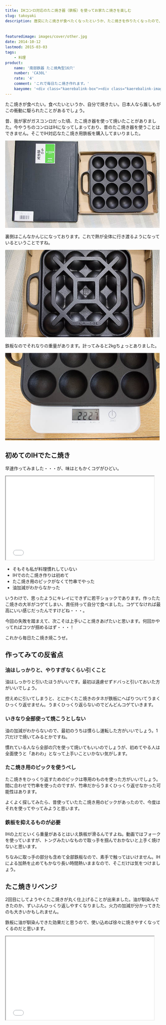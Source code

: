```yaml
---
title: IHコンロ対応のたこ焼き器（鉄板）を使ってお家たこ焼きを楽しむ
slug: takoyaki
description: 唐突にたこ焼きが食べたくなったというか、たこ焼きを作りたくなったので、IH対応の鉄板を買ってきて実際に作ってみました。最初はうまく焼けないかもしれませんが、使っていくうちに油が馴染んでうまく焼けるようになります。


featuredimage: images/cover/other.jpg
date: 2014-10-12
lastmod: 2015-03-03
tags: 
    - 料理
product:
    name: '南部鉄器 たこ焼角型16穴'
    number: 'CA30L'
    rate: '4'
    comment: 'これで毎日たこ焼き作れます。'
    kaeyome: '<div class="kaerebalink-box"><div class="kaerebalink-image"><a href="http://www.amazon.co.jp/exec/obidos/ASIN/B002LSFWCA/illusionspace-22/ref=nosim/" rel="nofollow" target="_blank"><img src="https://ecx.images-amazon.com/images/I/11IHwqVLfFL._SL160_.jpg" style="border: none;" /></a></div><div class="kaerebalink-info"><div class="kaerebalink-name"><a href="http://www.amazon.co.jp/exec/obidos/ASIN/B002LSFWCA/illusionspace-22/ref=nosim/" rel="nofollow" target="_blank">南部鉄器 たこ焼角型16穴 CA30L</a><div class="kaerebalink-powered-date">posted with <a href="http://kaereba.com" rel="nofollow" target="_blank">カエレバ</a></div></div><div class="kaerebalink-detail"> 及源     </div><div class="kaerebalink-link1"><div class="shoplinkamazon"><a href="http://www.amazon.co.jp/gp/search?keywords=%82%BD%82%B1%8F%C4%82%AB%81%40CA30L&__mk_ja_JP=%83J%83%5E%83J%83i&tag=illusionspace-22" rel="nofollow" target="_blank" title="アマゾン" >Amazon</a></div><div class="shoplinkrakuten"><a href="http://hb.afl.rakuten.co.jp/hgc/0e95387f.f2aef20d.0e953880.25e412bd/?pc=http%3A%2F%2Fsearch.rakuten.co.jp%2Fsearch%2Fmall%2F%25E3%2581%259F%25E3%2581%2593%25E7%2584%25BC%25E3%2581%258D%25E3%2580%2580CA30L%2F-%2Ff.1-p.1-s.1-sf.0-st.A-v.2%3Fx%3D0%26scid%3Daf_ich_link_urltxt%26m%3Dhttp%3A%2F%2Fm.rakuten.co.jp%2F" rel="nofollow" target="_blank" title="楽天市場" >楽天市場</a></div></div></div><div class="booklink-footer" style="clear: left"></div></div>'
---
```


たこ焼きが食べたい。食べたいというか、自分で焼きたい。日本人なら誰しもがこの衝動に駆られたことがあるでしょう。

昔、我が家がガスコンロだった頃、たこ焼き器を使って焼いたことがありました。今やうちのコンロはIHになってしまっており、昔のたこ焼き器を使うことはできません。そこでIH対応なたこ焼き用鉄板を購入してまいりました。

![たこ焼き器（鉄板）](a1f5a7799a19f460566d3b271df4fea3.jpg)

裏側はこんなかんじになっております。これで熱が全体に行き渡るようになっているということですね。

![たこ焼き器の裏側](4a3789a6ec887b35aa79fda76efcb2f2.jpg)

鉄板なのでそれなりの重量があります。計ってみると2kgちょっとありました。

![たこ焼き器鉄板の重量](4e67655cd123639826c17e782f232a90.jpg)


## 初めてのIHでたこ焼き


早速作ってみました・・・が、味はともかくコゲがひどい。

<iframe width="480" height="270" src="//www.youtube.com/embed/e1XY2skQ2VQ" allowfullscreen></iframe>

<ul>
<li>そもそも私が料理慣れしていない</li>
<li>IHでのたこ焼き作りは初めて</li>
<li>たこ焼き用のピックがなくて竹串でやった</li>
<li>油加減がわからなかった</li>
</ul>

いうわけで、思ったようにキレイにできずに若干ショックであります。作ったたこ焼きの大半がコゲてしまい、責任持って自分で食べました。コゲてなければ最高にいい感じだったんですけどね・・・。

今回の失敗を踏まえて、次こそは上手いこと焼きあげたいと思います。何回かやってればコツが掴めるはず・・・！

これから毎日たこ焼き焼こうぜ。


## 作ってみての反省点



### 油はしっかりと、やりすぎなくらい引くこと


油はしっかりと引いたほうがいいです。最初は遠慮せずドバっと引いておいた方がいいでしょう。

控えめに引いてしまうと、とにかくたこ焼きのタネが鉄板にへばりついてうまくひっくり返せません。うまくひっくり返らないのでどんどんコゲていきます。


### いきなり全部使って焼こうとしない


油の加減がわからないので、最初のうちは慣らし運転した方がいいでしょう。1穴だけで焼いてみるとかですね。

慣れている人なら全部の穴を使って焼いてもいいのでしょうが、初めてやる人は全面使うと「あわわ」となって上手いこといかない気がします。


### たこ焼き用のピックを使うべし


たこ焼きをひっくり返すためのピックは専用のものを使った方がいいでしょう。間に合わせで竹串を使ったのですが、竹串だからうまくひっくり返せなかった可能性はあります。

よくよく探してみたら、昔使っていたたこ焼き用のピックがあったので、今度はそれを使ってやってみようと思います。


### 鉄板を抑えるものが必要


IHの上だといくら重量があるとはいえ鉄板が滑るんですよね。動画ではフォークを使っていますが、トングみたいなもので取っ手を掴んでおかないと上手く焼けないと思います。

ちなみに取っ手の部分も含めて全部鉄板なので、素手で触ってはいけません。IHによる加熱を止めてもかなり長い時間熱いままなので、そこだけは気をつけましょう。


## たこ焼きリベンジ


2回目にしてようやくたこ焼きが丸く仕上げることが出来ました。油が馴染んできたのか、ずいぶんひっくり返しやすくなりました。火力の加減が分かってきたのも大きいかもしれません。

鉄板に油が馴染んできた効果だと思うので、使い込めば徐々に焼きやすくなってくるのだと思います。

<iframe width="480" height="270" src="//www.youtube.com/embed/cb5H_pxQg-k" allowfullscreen></iframe>


  